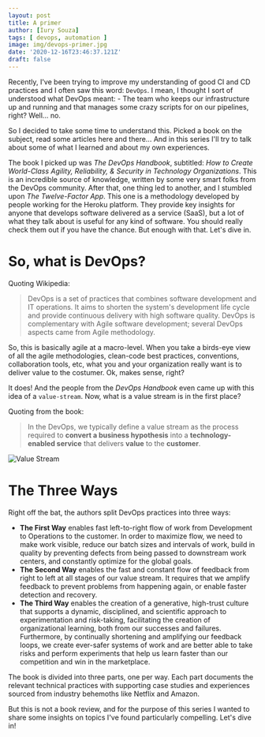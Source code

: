 ```yaml
---
layout: post
title: A primer
author: [Iury Souza]
tags: [ devops, automation ]
image: img/devops-primer.jpg
date: '2020-12-16T23:46:37.121Z'
draft: false
---
```


Recently, I've been trying to improve my understanding of good CI and CD practices and I often saw this word: `DevOps`.
I mean, I thought I sort of understood what DevOps meant: - The team who keeps our infrastructure up and running and that manages some crazy scripts for on our pipelines, right?  Well... no.

So I decided to take some time to understand this. Picked a book on the subject, read some articles here and there...
And in this series I'll try to talk about some of what I learned and about my own experiences.

The book I picked up was *The DevOps Handbook*, subtitled: *How to Create World-Class Agility, Reliability, & Security in Technology Organizations*. This is an incredible source of knowledge, written by some very smart folks from the DevOps community. After that, one thing led to another, and I stumbled upon *The Twelve-Factor App*. This one is a methodology developed by people working for the Heroku platform. They provide key insights for anyone that develops software delivered as a service (SaaS), but a lot of what they talk about is useful for any kind of software. You should really check them out if you have the chance. But enough with that. Let's dive in.


# So, what is DevOps?
Quoting Wikipedia:
> DevOps is a set of practices that combines software development and IT operations.
> It aims to shorten the system's development life cycle and provide continuous delivery with high software quality.
> DevOps is complementary with Agile software development; several DevOps aspects came from Agile methodology.

So, this is basically agile at a macro-level. When you take a birds-eye view of all the agile methodologies,
clean-code best practices, conventions, collaboration tools, etc, what you and your organization really
want is to deliver value to the costumer. Ok, makes sense, right?

It does! And the people from the *DevOps Handbook* even came up with this idea of a `value-stream`. Now, what is a value stream is in the first place?

Quoting from the book:
> In the DevOps, we typically define a value stream as the process required to **convert a business hypothesis** into a **technology-enabled service** that delivers **value** to the **customer**.

![Value Stream](https://dev-to-uploads.s3.amazonaws.com/i/zlf5jsfw0qu2hv513xa7.png)

# The Three Ways

Right off the bat, the authors split DevOps practices into three ways:
- **The First Way** enables fast left-to-right flow of work from Development to Operations to the customer. In order to maximize flow, we need to make work visible, reduce our batch sizes and intervals of work, build in quality by preventing defects from being passed to downstream work centers, and constantly optimize for the global goals.
- **The Second Way** enables the fast and constant flow of feedback from right to left at all stages of our value stream. It requires that we amplify feedback to prevent problems from happening again, or enable faster detection and recovery.
- **The Third Way** enables the creation of a generative, high-trust culture that supports a dynamic, disciplined, and scientific approach to experimentation and risk-taking, facilitating the creation of organizational learning, both from our successes and failures. Furthermore, by continually shortening and amplifying our feedback loops, we create ever-safer systems of work and are better able to take risks and perform experiments that help us learn faster than our competition and win in the marketplace.

The book is divided into three parts, one per way. Each part documents the relevant technical practices with supporting case studies and experiences sourced from industry behemoths like Netflix and Amazon.

But this is not a book review, and for the purpose of this series I wanted to share some insights on topics I've found particularly compelling. Let's dive in!



